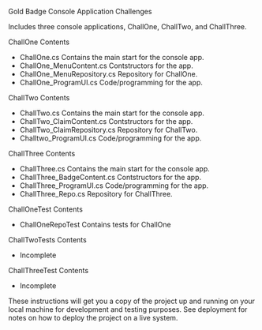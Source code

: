 Gold Badge Console Application Challenges

Includes three console applications, ChallOne, ChallTwo, and ChallThree.


ChallOne Contents

- ChallOne.cs			Contains the main start for the console app.
- ChallOne_MenuContent.cs	Contstructors for the app.
- ChallOne_MenuRepository.cs	Repository for ChallOne.
- ChallOne_ProgramUI.cs		Code/programming for the app.


ChallTwo Contents

- ChallTwo.cs			Contains the main start for the console app.
- ChallTwo_ClaimContent.cs	Contstructors for the app.
- ChallTwo_ClaimRepository.cs	Repository for ChallTwo.
- Challtwo_ProgramUI.cs		Code/programming for the app.


ChallThree Contents

- ChallThree.cs			Contains the main start for the console app.
- ChallThree_BadgeContent.cs	Contstructors for the app.
- ChallThree_ProgramUI.cs	Code/programming for the app.
- ChallThree_Repo.cs		Repository for ChallThree.


ChallOneTest Contents

- ChallOneRepoTest 		Contains tests for ChallOne


ChallTwoTests Contents

- Incomplete


ChallThreeTest Contents

- Incomplete






 



These instructions will get you a copy of the project up and running on your local machine for development and testing purposes. See deployment for notes on how to deploy the project on a live system.